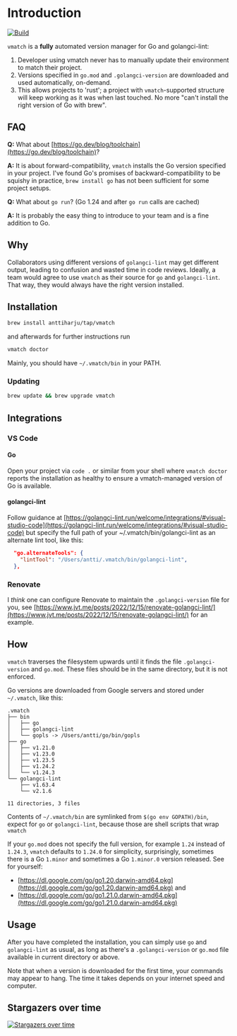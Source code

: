 # Introduction

[![Build](https://github.com/anttiharju/vmatch/actions/workflows/build.yml/badge.svg)](https://github.com/anttiharju/vmatch/actions/workflows/build.yml)

`vmatch` is a **fully** automated version manager for Go and golangci-lint:

1. Developer using vmatch never has to manually update their environment to match their project.
2. Versions specified in `go.mod` and `.golangci-version` are downloaded and used automatically, on-demand.
3. This allows projects to 'rust'; a project with `vmatch`-supported structure will keep working as it was when last touched. No more "can't install the right version of Go with brew".

## FAQ

**Q:** What about [https://go.dev/blog/toolchain](https://go.dev/blog/toolchain)?

**A:** It is about forward-compatibility, `vmatch` installs the Go version specified in your project. I've found Go's promises of backward-compatibility to be squishy in practice, `brew install go` has not been sufficient for some project setups.

**Q:** What about `go run`? (Go 1.24 and after `go run` calls are cached)

**A:** It is probably the easy thing to introduce to your team and is a fine addition to Go.

## Why

Collaborators using different versions of `golangci-lint` may get different output, leading to confusion and wasted time in code reviews. Ideally, a team would agree to use `vmatch` as their source for `go` and `golangci-lint`. That way, they would always have the right version installed.

## Installation

```sh
brew install anttiharju/tap/vmatch
```

and afterwards for further instructions run

```sh
vmatch doctor
```

Mainly, you should have `~/.vmatch/bin` in your PATH.

### Updating

```sh
brew update && brew upgrade vmatch
```

## Integrations

### VS Code

#### Go

Open your project via `code .` or similar from your shell where `vmatch doctor` reports the installation as healthy to ensure a vmatch-managed version of Go is available.

#### golangci-lint

Follow guidance at [https://golangci-lint.run/welcome/integrations/#visual-studio-code](https://golangci-lint.run/welcome/integrations/#visual-studio-code) but specify the full path of your ~/.vmatch/bin/golangci-lint as an alternate lint tool, like this:

```json
  "go.alternateTools": {
    "lintTool": "/Users/antti/.vmatch/bin/golangci-lint",
  },
```

### Renovate

I _think_ one can configure Renovate to maintain the `.golangci-version` file for you, see [https://www.jvt.me/posts/2022/12/15/renovate-golangci-lint/](https://www.jvt.me/posts/2022/12/15/renovate-golangci-lint/) for an example.

## How

`vmatch` traverses the filesystem upwards until it finds the file `.golangci-version` and `go.mod`. These files should be in the same directory, but it is not enforced.

Go versions are downloaded from Google servers and stored under `~/.vmatch`, like this:

```tree
.vmatch
├── bin
│   ├── go
│   ├── golangci-lint
│   └── gopls -> /Users/antti/go/bin/gopls
├── go
│   ├── v1.21.0
│   ├── v1.23.0
│   ├── v1.23.5
│   ├── v1.24.2
│   └── v1.24.3
└── golangci-lint
    ├── v1.63.4
    └── v2.1.6

11 directories, 3 files
```

Contents of `~/.vmatch/bin` are symlinked from `$(go env GOPATH)/bin`, expect for `go` or `golangci-lint`, because those are shell scripts that wrap `vmatch`

If your `go.mod` does not specify the full version, for example `1.24` instead of `1.24.3`, `vmatch` defaults to `1.24.0` for simplicity, surprisingly, sometimes there is a Go `1.minor` and sometimes a Go `1.minor.0` version released. See for yourself:

- [https://dl.google.com/go/go1.20.darwin-amd64.pkg](https://dl.google.com/go/go1.20.darwin-amd64.pkg) and
- [https://dl.google.com/go/go1.21.0.darwin-amd64.pkg](https://dl.google.com/go/go1.21.0.darwin-amd64.pkg)

## Usage

After you have completed the installation, you can simply use `go` and `golangci-lint` as usual, as long as there's a `.golangci-version` or `go.mod` file available in current directory or above.

Note that when a version is downloaded for the first time, your commands may appear to hang. The time it takes depends on your internet speed and computer.

## Stargazers over time

[![Stargazers over time](https://starchart.cc/anttiharju/vmatch.svg?variant=adaptive)](https://starchart.cc/anttiharju/vmatch)
